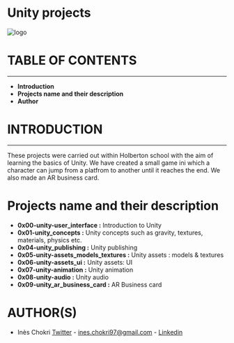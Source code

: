 # Unity projects

![logo](https://fr.wikipedia.org/wiki/Unity_(moteur_de_jeu)#/media/Fichier:Unity_Technologies_logo.svg)

# TABLE OF CONTENTS
___
  - **Introduction**
  - **Projects name and their description**
  - **Author**
 
# INTRODUCTION
___
These projects were carried out within Holberton school with the aim of learning the basics of Unity. We have created a small game ini which a character can jump from a platfrom to another until it reaches the end. We also made an AR business card.

# Projects name and their description

- **0x00-unity-user_interface :** Introduction to Unity
- **0x01-unity_concepts :** Unity concepts such as gravity, textures, materials, physics etc.
- **0x04-unity_publishing :** Unity publishing
- **0x05-unity-assets_models_textures :** Unity assets : models & textures
- **0x06-unity-assets_ui :** Unity assets: UI
- **0x07-unity-animation :** Unity animation
- **0x08-unity-audio :** Unity audio
- **0x09-unity_ar_business_card :** AR Business card

# AUTHOR(S)
- Inès Chokri [Twitter](https://twitter.com/chokri_ines) - <ines.chokri97@gmail.com> - [Linkedin](https://www.linkedin.com/in/in%C3%A8s-chokri-b247b7175/)
